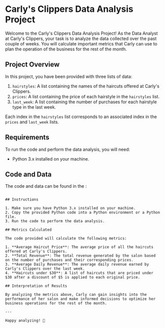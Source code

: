 # Carly's Clippers Data Analysis Project

Welcome to the Carly's Clippers Data Analysis Project! As the Data Analyst at Carly's Clippers, your task is to analyze the data collected over the past couple of weeks. You will calculate important metrics that Carly can use to plan the operation of the business for the rest of the month.

## Project Overview

In this project, you have been provided with three lists of data:

1. `hairstyles`: A list containing the names of the haircuts offered at Carly's Clippers.
2. `prices`: A list containing the price of each hairstyle in the `hairstyles` list.
3. `last_week`: A list containing the number of purchases for each hairstyle type in the last week.

Each index in the `hairstyles` list corresponds to an associated index in the `prices` and `last_week` lists.

## Requirements

To run the code and perform the data analysis, you will need:

- Python 3.x installed on your machine.

## Code and Data

The code and data can be found in the :

```

## Instructions

1. Make sure you have Python 3.x installed on your machine.
2. Copy the provided Python code into a Python environment or a Python file.
3. Run the code to perform the data analysis.

## Metrics Calculated

The code provided will calculate the following metrics:

1. **Average Haircut Price**: The average price of all the haircuts offered at Carly's Clippers.
2. **Total Revenue**: The total revenue generated by the salon based on the number of purchases and their corresponding prices.
3. **Average Daily Revenue**: The average daily revenue earned by Carly's Clippers over the last week.
4. **Haircuts under $30**: A list of haircuts that are priced under $30 after a discount of $5 is applied to each original price.

## Interpretation of Results

By analyzing the metrics above, Carly can gain insights into the performance of her salon and make informed decisions to optimize her business operations for the rest of the month.

---

Happy analyzing! 🚀